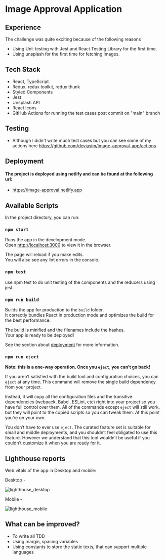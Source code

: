 # Image Approval Application

## Experience

The challenge was quite exciting because of the following reasons

- Using Unit testing with Jest and React Testing Library for the first time.
- Using unsplash for the first time for fetching images.

## Tech Stack

- React, TypeScript
- Redux, redux toolkit, redux thunk
- Styled Components
- Jest
- Unsplash API
- React Icons
- GitHub Actions for running the test cases post commit on "main" branch

## Testing

- Although I didn't write much test cases but you can see some of my actions here https://github.com/devjasim/image-approval-app/actions

## Deployment

#### The project is deployed using netlify and can be found at the following url:

- https://image-approval.netlify.app

## Available Scripts

In the project directory, you can run:

### `npm start`

Runs the app in the development mode.<br />
Open [http://localhost:3000](http://localhost:3000) to view it in the browser.

The page will reload if you make edits.<br />
You will also see any lint errors in the console.

### `npm test`

use npm test to do unit testing of the components and the reducers using jest

### `npm run build`

Builds the app for production to the `build` folder.<br />
It correctly bundles React in production mode and optimizes the build for the best performance.

The build is minified and the filenames include the hashes.<br />
Your app is ready to be deployed!

See the section about [deployment](https://facebook.github.io/create-react-app/docs/deployment) for more information.

### `npm run eject`

**Note: this is a one-way operation. Once you `eject`, you can’t go back!**

If you aren’t satisfied with the build tool and configuration choices, you can `eject` at any time. This command will remove the single build dependency from your project.

Instead, it will copy all the configuration files and the transitive dependencies (webpack, Babel, ESLint, etc) right into your project so you have full control over them. All of the commands except `eject` will still work, but they will point to the copied scripts so you can tweak them. At this point you’re on your own.

You don’t have to ever use `eject`. The curated feature set is suitable for small and middle deployments, and you shouldn’t feel obligated to use this feature. However we understand that this tool wouldn’t be useful if you couldn’t customize it when you are ready for it.

## Lighthouse reports

Web vitals of the app in Desktop and mobile:

Desktop -

![lighthouse_desktop](https://user-images.githubusercontent.com/52109597/155154201-f2ad66b3-bec3-48d9-b051-2635e14a6415.png)

Mobile -

![lighthouse_mobile](https://user-images.githubusercontent.com/52109597/155154331-94830d4e-830b-42d2-a565-88542ea945d2.png)

## What can be improved?

- To write all TDD
- Using margin, spacing variables
- Using constants to store the static texts, that can support multiple languages
